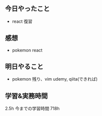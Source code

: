 ## 今日やったこと

- react 復習

## 感想

- pokemon react

## 明日やること

- pokemon 残り、vim udemy, qiita(できれば)

## 学習&実務時間

2.5h
今までの学習時間 718h
